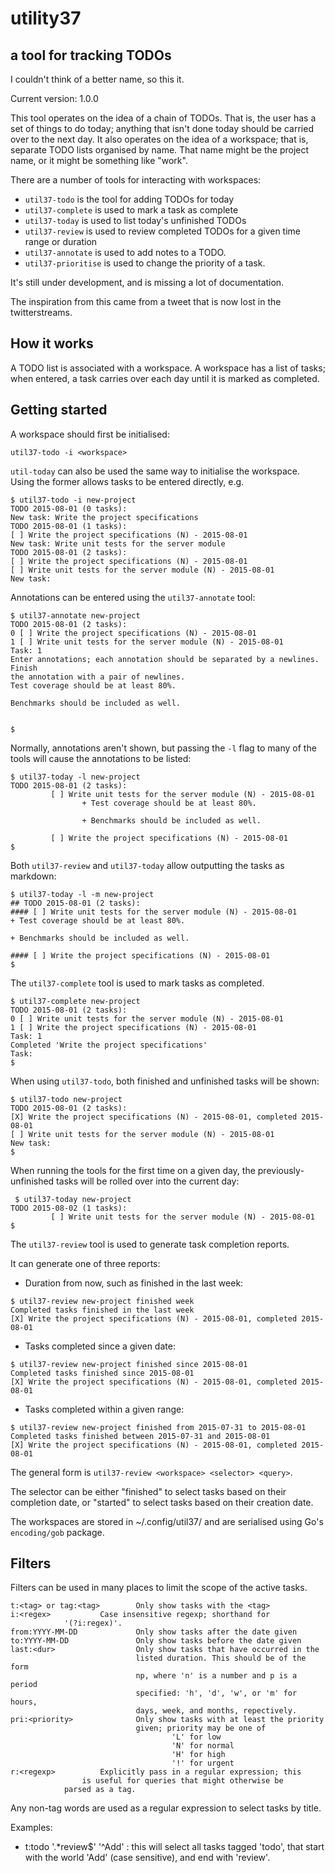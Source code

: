 # utility37
## a tool for tracking TODOs

I couldn't think of a better name, so this it.

Current version: 1.0.0

This tool operates on the idea of a chain of TODOs. That is, the user
has a set of things to do today; anything that isn't done today should
be carried over to the next day. It also operates on the idea of a
workspace; that is, separate TODO lists organised by name. That name
might be the project name, or it might be something like "work".

There are a number of tools for interacting with workspaces:

* `util37-todo` is the tool for adding TODOs for today
* `util37-complete` is used to mark a task as complete
* `util37-today` is used to list today's unfinished TODOs
* `util37-review` is used to review completed TODOs for a given time
  range or duration
* `util37-annotate` is used to add notes to a TODO.
* `util37-prioritise` is used to change the priority of a task.

It's still under development, and is missing a lot of documentation.

The inspiration from this came from a tweet that is now lost in the
twitterstreams.

## How it works

A TODO list is associated with a workspace. A workspace has a list of
tasks; when entered, a task carries over each day until it is marked
as completed. 

## Getting started

A workspace should first be initialised:

```
util37-todo -i <workspace>
```

`util-today` can also be used the same way to initialise the
workspace. Using the former allows tasks to be entered directly, e.g.

```
$ util37-todo -i new-project
TODO 2015-08-01 (0 tasks):
New task: Write the project specifications
TODO 2015-08-01 (1 tasks):
[ ] Write the project specifications (N) - 2015-08-01
New task: Write unit tests for the server module
TODO 2015-08-01 (2 tasks):
[ ] Write the project specifications (N) - 2015-08-01
[ ] Write unit tests for the server module (N) - 2015-08-01
New task: 
```

Annotations can be entered using the `util37-annotate` tool:

```
$ util37-annotate new-project
TODO 2015-08-01 (2 tasks):
0 [ ] Write the project specifications (N) - 2015-08-01
1 [ ] Write unit tests for the server module (N) - 2015-08-01
Task: 1
Enter annotations; each annotation should be separated by a newlines. Finish
the annotation with a pair of newlines.
Test coverage should be at least 80%.

Benchmarks should be included as well.


$
```

Normally, annotations aren't shown, but passing the `-l` flag to many
of the tools will cause the annotations to be listed:

```
$ util37-today -l new-project
TODO 2015-08-01 (2 tasks):
         [ ] Write unit tests for the server module (N) - 2015-08-01
                + Test coverage should be at least 80%.

                + Benchmarks should be included as well.

         [ ] Write the project specifications (N) - 2015-08-01
$
```

Both `util37-review` and `util37-today` allow outputting the
tasks as markdown:

```
$ util37-today -l -m new-project
## TODO 2015-08-01 (2 tasks):
#### [ ] Write unit tests for the server module (N) - 2015-08-01
+ Test coverage should be at least 80%.

+ Benchmarks should be included as well.

#### [ ] Write the project specifications (N) - 2015-08-01
$
```

The `util37-complete` tool is used to mark tasks as completed.

```
$ util37-complete new-project
TODO 2015-08-01 (2 tasks):
0 [ ] Write unit tests for the server module (N) - 2015-08-01
1 [ ] Write the project specifications (N) - 2015-08-01
Task: 1
Completed 'Write the project specifications'
Task:
$
```

When using `util37-todo`, both finished and unfinished tasks
will be shown:

```
$ util37-todo new-project
TODO 2015-08-01 (2 tasks):
[X] Write the project specifications (N) - 2015-08-01, completed 2015-08-01
[ ] Write unit tests for the server module (N) - 2015-08-01
New task:
$
```

When running the tools for the first time on a given day, the
previously-unfinished tasks will be rolled over into the current day:

```
 $ util37-today new-project
TODO 2015-08-02 (1 tasks):
         [ ] Write unit tests for the server module (N) - 2015-08-01
$
```

The `util37-review` tool is used to generate task completion reports.

It can generate one of three reports:

* Duration from now, such as finished in the last week:

```
$ util37-review new-project finished week
Completed tasks finished in the last week
[X] Write the project specifications (N) - 2015-08-01, completed 2015-08-01
```

* Tasks completed since a given date:

```
$ util37-review new-project finished since 2015-08-01
Completed tasks finished since 2015-08-01
[X] Write the project specifications (N) - 2015-08-01, completed 2015-08-01
```

* Tasks completed within a given range:

```
$ util37-review new-project finished from 2015-07-31 to 2015-08-01
Completed tasks finished between 2015-07-31 and 2015-08-01
[X] Write the project specifications (N) - 2015-08-01, completed 2015-08-01
```

The general form is `util37-review <workspace> <selector> <query>`.

The selector can be either "finished" to select tasks based on their
completion date, or "started" to select tasks based on their creation
date.

The workspaces are stored in ~/.config/util37/ and are serialised
using Go's `encoding/gob` package.

## Filters

Filters can be used in many places to limit the scope of the active tasks.


    t:<tag> or tag:<tag>        Only show tasks with the <tag>
    i:<regex>			Case insensitive regexp; shorthand for
				'(?i:regex)'.
    from:YYYY-MM-DD             Only show tasks after the date given
    to:YYYY-MM-DD               Only show tasks before the date given
    last:<dur>                  Only show tasks that have occurred in the
                                listed duration. This should be of the form
                                np, where 'n' is a number and p is a period
                                specified: 'h', 'd', 'w', or 'm' for hours,
                                days, week, and months, repectively.
    pri:<priority>              Only show tasks with at least the priority
                                given; priority may be one of 
                                        'L' for low
                                        'N' for normal
                                        'H' for high
                                        '!' for urgent
    r:<regexp>			Explicitly pass in a regular expression; this
    				is useful for queries that might otherwise be
				parsed as a tag.



Any non-tag words are used as a regular expression to select tasks by
title.

Examples:

* t:todo '.*review$' '^Add' : this will select all tasks tagged 'todo',
  that start with the world 'Add' (case sensitive), and end with 'review'.

